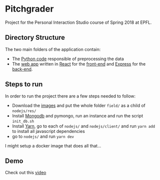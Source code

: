 # Pitchgrader
Project for the Personal Interaction Studio course of Spring 2018 at EPFL.

## Directory Structure
The two main folders of the application contain:
- The [Python code](python/) responsible of preprocessing the data
- The [web app](nodejs/) written in [React](https://reactjs.org) for the [front-end](nodejs/client) and [Express](https://expressjs.com) for the [back-end](nodejs/).

## Steps to run
In order to run the project there are a few steps needed to follow:

- Download the [images](https://drive.switch.ch/index.php/s/xrYX8Q9cmwlNPW5) and put the whole folder `field/` as a child of `nodejs/res/`
- Install [Mongodb](https://www.mongodb.com) and pymongo, run an instance and run the script `init_db.sh`
- Install [Yarn](https://yarnpkg.com), go to each of `nodejs/` and `nodejs/client/` and run `yarn add` to install all javascript dependencies 
- go to `nodejs/` and run `yarn dev`

I might setup a docker image that does all that...

## Demo
Check out this [video]()
